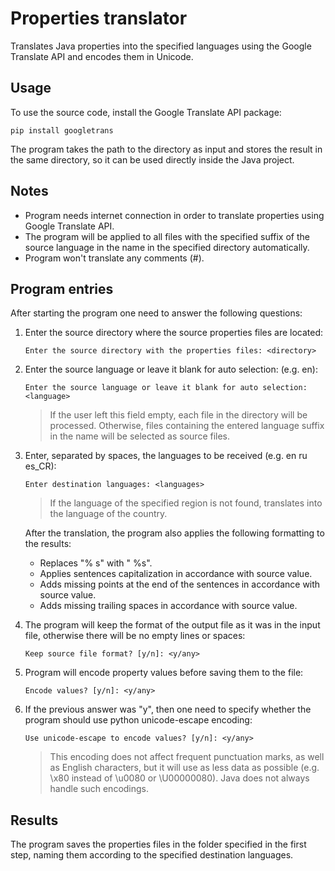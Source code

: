 # Properties translator
Translates Java properties into the specified languages using the Google Translate API and encodes them in Unicode.

## Usage

To use the source code, install the Google Translate API package:

```
pip install googletrans
```

The program takes the path to the directory as input and stores the result in the same directory, so it can be used directly inside the Java project.

## Notes
- Program needs internet connection in order to translate properties using Google Translate API.
- The program will be applied to all files with the specified suffix of the source language in the name in the specified directory automatically.
- Program won't translate any comments (#).

## Program entries

After starting the program one need to answer the following questions:

1. Enter the source directory where the source properties files are located:
   ```
   Enter the source directory with the properties files: <directory>
   ```

2. Enter the source language or leave it blank for auto selection: (e.g. en):
   ```
   Enter the source language or leave it blank for auto selection: <language>
   ```
   > If the user left this field empty, each file in the directory will be processed. Otherwise, files containing the entered language suffix in the name will be selected as source files.

3. Enter, separated by spaces, the languages to be received (e.g. en ru es_CR):
   ```
   Enter destination languages: <languages>
   ```
   > If the language of the specified region is not found, translates into the language of the country.

   After the translation, the program also applies the following formatting to the results:
   - Replaces "% s" with " %s".
   - Applies sentences capitalization in accordance with source value.
   - Adds missing points at the end of the sentences in accordance with source value.
   - Adds missing trailing spaces in accordance with source value.
    
4. The program will keep the format of the output file as it was in the input file, otherwise there will be no empty lines or spaces:
   ```
   Keep source file format? [y/n]: <y/any>
   ```

5. Program will encode property values before saving them to the file:
   ```
   Encode values? [y/n]: <y/any>
   ```

6. If the previous answer was "y", then one need to specify whether the program should use python unicode-escape encoding:
   ```
   Use unicode-escape to encode values? [y/n]: <y/any>
   ```
   > This encoding does not affect frequent punctuation marks, as well as English characters, but it will use as less data as possible (e.g. \x80 instead of \u0080 or \U00000080). Java does not always handle such encodings.

## Results

The program saves the properties files in the folder specified in the first step, naming them according to the specified destination languages.

